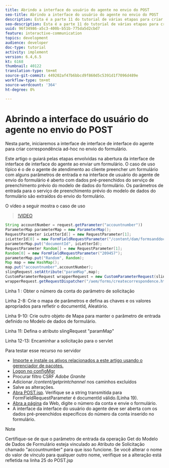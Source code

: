 ```yaml
---
title: Abrindo a interface do usuário do agente no envio do POST
seo-title: Abrindo a interface do usuário do agente no envio do POST
description: Esta é a parte 11 do tutorial de várias etapas para criar seu primeiro documento de comunicação interativo para o canal de impressão. Nesta parte, iniciaremos a interface de interface de interface do agente para criar correspondência ad-hoc no envio do formulário.
seo-description: Esta é a parte 11 do tutorial de várias etapas para criar seu primeiro documento de comunicação interativo para o canal de impressão. Nesta parte, iniciaremos a interface de interface de interface do agente para criar correspondência ad-hoc no envio do formulário.
uuid: 96f34986-a5c3-400b-b51b-775da5d2cbd7
feature: interactive-communication
topics: development
audience: developer
doc-type: tutorial
activity: implement
version: 6.4,6.5
kt: 6168
thumbnail: 40122
translation-type: tm+mt
source-git-commit: 449202af47b6bbcd9f860d5c5391d1f7096d489e
workflow-type: tm+mt
source-wordcount: '364'
ht-degree: 0%

---
```



# Abrindo a interface do usuário do agente no envio do POST

Nesta parte, iniciaremos a interface de interface de interface do agente para criar correspondência ad-hoc no envio do formulário.

Este artigo o guiará pelas etapas envolvidas na abertura da interface de interface de interface do agente ao enviar um formulário. O caso de uso típico é o de o agente de atendimento ao cliente preencher um formulário com alguns parâmetros de entrada e na interface de usuário do agente de envio do formulário é aberto com dados pré-preenchidos do serviço de preenchimento prévio do modelo de dados do formulário. Os parâmetros de entrada para o serviço de preenchimento prévio do modelo de dados do formulário são extraídos do envio do formulário.

O vídeo a seguir mostra o caso de uso

>[!VIDEO](https://video.tv.adobe.com/v/40122/?quality=9&learn=on)

```java
String accountNumber = request.getParameter("accountnumber"))
ParameterMap parameterMap = new ParameterMap();
RequestParameter icLetterId[] = new RequestParameter[1];
icLetterId[0] = new FormFieldRequestParameter("/content/dam/formsanddocuments/retirementstatementprint");
parameterMap.put("documentId", icLetterId);
RequestParameter Random[] = new RequestParameter[1];
Random[0] = new FormFieldRequestParameter("209457");
parameterMap.put("Random", Random);
Map map = new HashMap();
map.put("accountnumber",accountNumber);
slingRequest.setAttribute("paramMap",map);
CustomParameterRequest wrapperRequest = new CustomParameterRequest(slingRequest,parameterMap,"GET");
wrapperRequest.getRequestDispatcher("/aem/forms/createcorrespondence.html").include(wrapperRequest, response);
```

Linha 1 : Obter o número da conta do parâmetro de solicitação

Linha 2-8: Crie o mapa de parâmetros e defina as chaves e os valores apropriados para refletir o documentId, Aleatório.

Linha 9-10: Crie outro objeto de Mapa para manter o parâmetro de entrada definido no Modelo de dados de formulário.

Linha 11: Defina o atributo slingRequest &quot;paramMap&quot;

Linha 12-13: Encaminhar a solicitação para o servlet

Para testar esse recurso no servidor

* [Importe e instale os ativos relacionados a este artigo usando o gerenciador de pacotes.](assets/launch-agent-ui.zip)
* [Logon no configMgr](http://localhost:4502/system/console/configMgr)
* Procurar filtro CSRF _Adobe Granite_
* Adicionar _/content/getprintchannel_ nos caminhos excluídos
* Salve as alterações.
* [Abra POST.jsp](http://localhost:4502/apps/AEMForms/openprintchannel/POST.jsp). Verifique se a string transmitida para FormFieldRequestParameter é documentId válido.(Linha 19).
* [Abra a página](http://localhost:4502/content/OpenPrintChannel.html) da Web, digite o número da conta e envie o formulário.
* A interface da interface do usuário do agente deve ser aberta com os dados pré-preenchidos específicos do número da conta inserido no formulário.

>[!NOTE]
>
>Certifique-se de que o parâmetro de entrada da operação Get do Modelo de Dados de Formulário esteja vinculado ao Atributo de Solicitação chamado &quot;accountnumber&quot; para que isso funcione. Se você alterar o nome do valor de vínculo para qualquer outro nome, verifique se a alteração está refletida na linha 25 do POST.jsp

